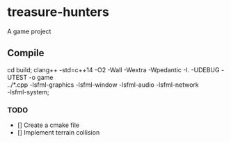 # treasure-hunters
A game project

## Compile

cd build;
clang++ -std=c++14 -O2 -Wall -Wextra -Wpedantic -I. -UDEBUG -UTEST -o game \
    ../*.cpp -lsfml-graphics -lsfml-window -lsfml-audio -lsfml-network \
        -lsfml-system;

### TODO

- [] Create a cmake file
- [] Implement terrain collision
